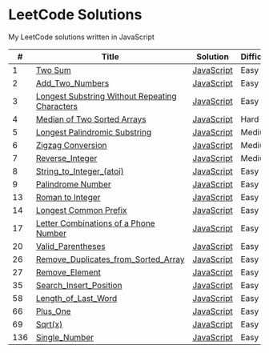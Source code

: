 # LeetCode Solutions

My LeetCode solutions written in JavaScript


| # | Title | Solution | Difficulty |
|---| ----- | -------- | ---------- |
|1|[Two Sum](https://leetcode.com/problems/two-sum/) | [JavaScript](./0001_Two_Sum/1_Two_Sum.js)|Easy|
|2|[Add_Two_Numbers](https://leetcode.com/problems/add-two-numbers/) | [JavaScript](./0002_Add_Two_Numbers/2_Add_Two_Numbers.js)|Easy|
|3|[Longest Substring Without Repeating Characters](https://leetcode.com/problems/longest-substring-without-repeating-characters/) | [JavaScript](./0003_Longest_Substring_Without_Repeating_Characters/3_Longest_Substring_Without_Repeating_Characters.js)|Easy|
|4|[Median of Two Sorted Arrays](https://leetcode.com/problems/median-of-two-sorted-arrays/) | [JavaScript](./0004_Median_of_Two_Sorted_Arrays/4_Median_of_Two_Sorted_Arrays.js)|Hard|
|5|[Longest Palindromic Substring](https://leetcode.com/problems/longest-palindromic-substring/) | [JavaScript](./0005_Longest_Palindromic_Substring/5_Longest_Palindromic_Substring.js)|Medium|
|6|[Zigzag Conversion](https://leetcode.com/problems/zigzag-conversion/) | [JavaScript](./0006_Zigzag_Conversion/6_Zigzag_Conversion.js)|Medium|
|7|[Reverse_Integer](https://leetcode.com/problems/reverse-integer/) | [JavaScript](./0007_Reverse_Integer/7_Reverse_Integer.js)|Medium|
|8|[String_to_Integer_(atoi)](https://leetcode.com/problems/string-to-integer-atoi/) | [JavaScript](./0008_String_to_Integer_(atoi)/0008_String_to_Integer_(atoi).js)|Easy|
|9|[Palindrome Number](https://leetcode.com/problems/palindrome-number/) | [JavaScript](./0009_Palindrome_Number/9_Palindrome_Number.js)|Easy|
|13|[Roman to Integer](https://leetcode.com/problems/roman-to-integer/) | [JavaScript](./0013_Roman_to_Integer/13_Roman_to_Integer.js)|Easy|
|14|[Longest Common Prefix](https://leetcode.com/problems/longest-common-prefix/) | [JavaScript](./0014_Longest_Common_Prefix/14_Longest_Common_Prefix.js)|Easy|
|17|[Letter Combinations of a Phone Number](https://leetcode.com/problems/letter-combinations-of-a-phone-number/description/) | [JavaScript](./0017_Letter_Combinations_of_a_Phone_Number/0017_Letter_Combinations_of_a_Phone_Number.js)|Easy|
|20|[Valid_Parentheses](https://leetcode.com/problems/valid-parentheses/) | [JavaScript](./0020_Valid_Parentheses/20_Valid_Parentheses.js)|Easy|
|26|[Remove_Duplicates_from_Sorted_Array](https://leetcode.com/problems/remove-duplicates-from-sorted-array/) | [JavaScript](./0026_Remove_Duplicates_from_Sorted_Array/26_Remove_Duplicates_from_Sorted_Array.js)|Easy|
|27|[Remove_Element](https://leetcode.com/problems/remove-element/) | [JavaScript](./0027_Remove_Element/27_Remove_Element.js)|Easy|
|35|[Search_Insert_Position](https://leetcode.com/problems/search-insert-position/) | [JavaScript](./0035_Search_Insert_Position/35_Search_Insert_Position.js)|Easy|
|58|[Length_of_Last_Word](https://leetcode.com/problems/length-of-last-word/) | [JavaScript](./0058_Length_of_Last_Word/58_Length_of_Last_Word.js)|Easy|
|66|[Plus_One](https://leetcode.com/problems/plus-one/) | [JavaScript](./0066_Plus_One/66_Plus_One.js)|Easy|
|69|[Sqrt(x)](https://leetcode.com/problems/sqrtx/) | [JavaScript](./0069_Sqrt(x)/69_Sqrt(x).js)|Easy|
|136|[Single_Number](https://leetcode.com/problems/single-number/) | [JavaScript](./0136_Single_Number/136_Single_Number.js)|Easy|
